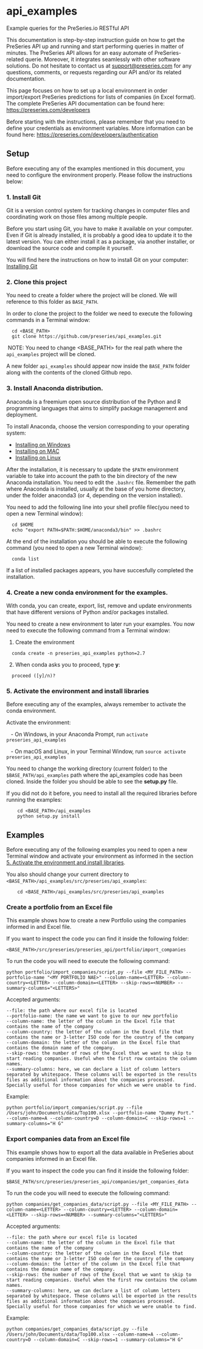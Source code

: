 # api_examples

Example queries for the PreSeries.io RESTful API

This documentation is step-by-step instruction guide on how to get the PreSeries API up and running and start performing queries in matter of minutes. The PreSeries API allows for an easy automate of PreSeries-related querie. Moreover, it integrates seamlessly with other software solutions. Do not hesitate to contact us at support@preseries.com for any questions, comments, or requests regarding our API and/or its related documentation.

This page focuses on how to set up a local environment in order import/export PreSeries predictions for lists of companies (in Excel format). The complete PreSeries API documentation can be found here: https://preseries.com/developers

Before starting with the instructions, please remember that you need to define your credentials as environment variables. More information can be found here: https://preseries.com/developers/authentication


## Setup

Before executing any of the examples mentioned in this document, you need to configure the environment properly. Please follow the instructions below:

### 1. Install Git

Git is a version control system for tracking changes in computer files and coordinating work on those files among multiple people.

Before you start using Git, you have to make it available on your computer. Even if Git is already installed, it is probably a good idea to update it to the latest version. You can either install it as a package, via another installer, or download the source code and compile it yourself.

You will find here the instructions on how to install Git on your computer: [Installing Git](https://git-scm.com/book/en/v2/Getting-Started-Installing-Git)


### 2. Clone this project

You need to create a folder where the project will be cloned. We will reference to this folder as ```BASE_PATH```.

In order to clone the project to the folder we need to execute the following commands in a Terminal window:

  
```{bash}
  cd <BASE_PATH>
  git clone https://github.com/preseries/api_examples.git
```

  NOTE: You need to change <BASE_PATH> for the real path where the `api_examples` project will be cloned.

A new folder ```api_examples``` should appear now inside the ```BASE_PATH``` folder along with the contents of the cloned Github repo.

### 3. Install Anaconda distribution. 

Anaconda is a freemium open source distribution of the Python and R programming languages that aims to simplify package management and deployment.
  
To install Anaconda, choose the version corresponding to your operating system:
  
  - [Installing on Windows](https://conda.io/docs/user-guide/install/windows.html)
  - [Installing on MAC](https://conda.io/docs/user-guide/install/macos.html)
  - [Installing on Linux](https://conda.io/docs/user-guide/install/linux.html)

After the installation, it is necessary to update the ```$PATH``` environment variable to take into account the path to the bin directory of the new Anaconda installation. You need to edit the ```.bashrc``` file. Remember the path where Anaconda is installed, usually at the base of you home directory, under the folder anaconda3 (or 4, depending on the version installed).

You need to add the following line into your shell profile filec(you need to open a new Terminal window):

```{bash}
  cd $HOME
  echo "export PATH=$PATH:$HOME/anaconda3/bin" >> .bashrc
```

At the end of the installation you should be able to execute the following command (you need to open a new Terminal window):
  
```{bash}
  conda list
```

If a list of installed packages appears, you have succesfully completed the installation.
  
### 4. Create a new conda environment for the examples.

With conda, you can create, export, list, remove and update environments that have different versions of Python and/or packages installed.

You need to create a new environment to later run your examples. You now need to execute the following command from a Terminal window:


1. Create the environment

  ```{bash}
    conda create -n preseries_api_examples python=2.7
  ```
2. When conda asks you to proceed, type __y__:

  ```{bash}
    proceed ([y]/n)?
  ```
  
### 5. Activate the environment and install libraries
 
Before executing any of the examples, always remember to activate the conda environment. 

Activate the environment:

    - On Windows, in your Anaconda Prompt, run ```activate preseries_api_examples```
    
    - On macOS and Linux, in your Terminal Window, run ```source activate preseries_api_examples```

You need to change the working directory (current folder) to the ```$BASE_PATH/api_examples``` path where the api_examples code has been cloned. Inside the folder you should be able to see the __setup.py__ file.

If you did not do it before, you need to install all the required libraries before running the examples:

  ```{bash}
      cd <BASE_PATH>/api_examples
      python setup.py install
  ```


## Examples

Before executing any of the following examples you need to open a new Terminal window and activate your environment as informed in the section [5. Activate the environment and install libraries](#5-activate-the-environment-and-install-libraries).

You also should change your current directory to ```<BASE_PATH>/api_examples/src/preseries/api_examples```:

  ```{bash}
      cd <BASE_PATH>/api_examples/src/preseries/api_examples
  ```
  
### Create a portfolio from an Excel file

This example shows how to create a new Portfolio using the companies informed in and Excel file. 

If you want to inspect the code you can find it inside the following folder:

```{bash}
<BASE_PATH>/src/preseries/preseries_api/portfolio/import_companies
```

To run the code you will need to execute the following command:

```{bash}
python portfolio/import_companies/script.py --file <MY_FILE_PATH> --portfolio-name "<MY PORTFOLIO NAE>" --column-name=<LETTER> --column-country=<LETTER> --column-domain=<LETTER> --skip-rows=<NUMBER> --summary-columns="<LETTERS>"
```

Accepted arguments:

    --file: the path where our excel file is located
    --portfolio-name: the name we want to give to our new portfolio
    --column-name: the letter of the column in the Excel file that contains the name of the company
    --column-country: the letter of the column in the Excel file that contains the name or 3-letter ISO code for the country of the company
    --column-domain: the letter of the column in the Excel file that contains the domain name of the company.
    --skip-rows: the number of rows of the Excel that we want to skip to start reading companies. Useful when the first row contains the column names.
    --summary-columns: here, we can declare a list of column letters separated by whitespace. These columns will be exported in the results files as additional information about the companies processed. Specially useful for those companies for which we were unable to find.

Example:

```{bash}
python portfolio/import_companies/script.py --file /Users/john/Documents/data/Top100.xlsx --portfolio-name "Dummy Port." --column-name=A --column-country=D --column-domain=C --skip-rows=1 --summary-columns="H G"
```

### Export companies data from an Excel file

This example shows how to export all the data available in PreSeries about companies informed in an Excel file. 

If you want to inspect the code you can find it inside the following folder:

```{bash}
$BASE_PATH/src/preseries/preseries_api/companies/get_companies_data
```

To run the code you will need to execute the following command:

```{bash}
python companies/get_companies_data/script.py --file <MY_FILE_PATH> --column-name=<LETTER> --column-country=<LETTER> --column-domain=<LETTER> --skip-rows=<NUMBER> --summary-columns="<LETTERS>"
```

Accepted arguments:

    --file: the path where our excel file is located
    --column-name: the letter of the column in the Excel file that contains the name of the company
    --column-country: the letter of the column in the Excel file that contains the name or 3-letter ISO code for the country of the company
    --column-domain: the letter of the column in the Excel file that contains the domain name of the company.
    --skip-rows: the number of rows of the Excel that we want to skip to start reading companies. Useful when the first row contains the column names.
    --summary-columns: here, we can declare a list of column letters separated by whitespace. These columns will be exported in the results files as additional information about the companies processed. Specially useful for those companies for which we were unable to find.

Example:

```{bash}
python companies/get_companies_data/script.py --file /Users/john/Documents/data/Top100.xlsx --column-name=A --column-country=D --column-domain=C --skip-rows=1 --summary-columns="H G"
```
